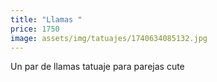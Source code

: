 ```yaml
---
title: "Llamas "
price: 1750
image: assets/img/tatuajes/1740634085132.jpg
---
```

Un par de llamas tatuaje para parejas cute
